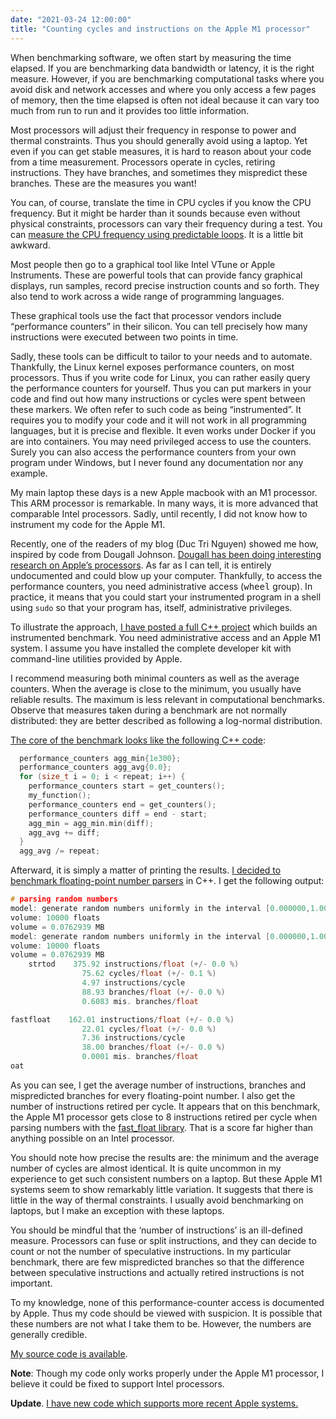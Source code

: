 ```yaml
---
date: "2021-03-24 12:00:00"
title: "Counting cycles and instructions on the Apple M1 processor"
---
```




When benchmarking software, we often start by measuring the time elapsed. If you are benchmarking data bandwidth or latency, it is the right measure. However, if you are benchmarking computational tasks where you avoid  disk and network accesses and where you only access a few pages of memory, then the time elapsed is often not ideal because it can vary too much from run to run and it provides too little information.

Most processors will adjust their frequency in response to power and thermal constraints. Thus you should generally avoid using a laptop. Yet even if you can get stable measures, it is hard to reason about your code from a time measurement. Processors operate in cycles, retiring instructions. They have branches, and sometimes they mispredict these branches. These are the measures you want!

You can, of course, translate the time in CPU cycles if you know the CPU frequency. But it might be harder than it sounds because even without physical constraints, processors can vary their frequency during a test. You can [measure the CPU frequency using predictable loops](/lemire/blog/2019/05/19/measuring-the-system-clock-frequency-using-loops-intel-and-arm/). It is a little bit awkward.

Most people then go to a graphical tool like Intel VTune or Apple Instruments. These are powerful tools that can provide fancy graphical displays, run samples, record precise instruction counts and so forth. They also tend to work across a wide range of programming languages.

These graphical tools use the fact that processor vendors include &ldquo;performance counters&rdquo; in their silicon. You can tell precisely how many instructions were executed between two points in time.

Sadly, these tools can be difficult to tailor to your needs and to automate. Thankfully, the Linux kernel exposes performance counters, on most processors. Thus if you write code for Linux, you can rather easily query the performance counters for yourself. Thus you can put markers in your code and find out how many instructions or cycles were spent between these markers. We often refer to such code as being &ldquo;instrumented&rdquo;. It requires you to modify your code and it will not work in all programming languages, but it is precise and flexible. It even works under Docker if you are into containers. You may need privileged  access to use the counters. Surely you can also access the performance counters from your own program under Windows, but I never found any documentation nor any example.

My main laptop these days is a new Apple macbook with an M1 processor. This ARM processor is remarkable. In many ways, it is more advanced that comparable Intel processors. Sadly, until recently, I did not know how to instrument my code for the Apple M1.

Recently, one of the readers of my blog (Duc Tri Nguyen) showed me how, inspired by code from Dougall Johnson. [Dougall has been doing interesting research on Apple&rsquo;s processors](https://github.com/dougallj/applecpu). As far as I can tell, it is entirely undocumented and could blow up your computer. Thankfully, to access the performance counters, you need administrative access (<tt>wheel</tt> group). In practice, it means that you could start your instrumented program in a shell using <code>sudo</code> so that your program has, itself, administrative privileges.

To illustrate the approach, [I have posted a full C++ project](https://github.com/lemire/Code-used-on-Daniel-Lemire-s-blog/tree/master/2021/03/24) which builds an instrumented benchmark. You need administrative access and an Apple M1 system. I assume you have installed the complete developer kit with command-line utilities provided by Apple.

I recommend measuring both minimal counters as well as the average counters. When the average is close to the minimum, you usually have reliable results. The maximum is less relevant in computational benchmarks. Observe that measures taken during a benchmark are not normally distributed: they are better described as following a log-normal distribution.

[The core of the benchmark looks like the following C++ code](https://github.com/lemire/Code-used-on-Daniel-Lemire-s-blog/tree/master/2021/03/24):
```C
  performance_counters agg_min{1e300};
  performance_counters agg_avg{0.0};
  for (size_t i = 0; i < repeat; i++) {
    performance_counters start = get_counters();
    my_function();
    performance_counters end = get_counters();
    performance_counters diff = end - start;
    agg_min = agg_min.min(diff);
    agg_avg += diff;
  }
  agg_avg /= repeat;
```


Afterward, it is simply a matter of printing the results. [I decided to benchmark floating-point number parsers](/lemire/blog/2021/01/29/number-parsing-at-a-gigabyte-per-second/) in C++. I get the following output:
```C
# parsing random numbers
model: generate random numbers uniformly in the interval [0.000000,1.000000]
volume: 10000 floats
volume = 0.0762939 MB 
model: generate random numbers uniformly in the interval [0.000000,1.000000]
volume: 10000 floats
volume = 0.0762939 MB
    strtod    375.92 instructions/float (+/- 0.0 %)
                75.62 cycles/float (+/- 0.1 %)
                4.97 instructions/cycle
                88.93 branches/float (+/- 0.0 %)
                0.6083 mis. branches/float

fastfloat    162.01 instructions/float (+/- 0.0 %)
                22.01 cycles/float (+/- 0.0 %)
                7.36 instructions/cycle
                38.00 branches/float (+/- 0.0 %)
                0.0001 mis. branches/float
oat 
```


As you can see, I get the average  number of instructions, branches and mispredicted branches for every floating-point number. I also get the number of instructions retired per cycle. It appears that on this benchmark, the Apple M1 processor gets close to 8 instructions retired per cycle when parsing numbers with the [fast_float library](https://github.com/fastfloat/fast_float). That is a score far higher than anything possible on an Intel processor.

You should note how precise the results are: the minimum and the average number of cycles are almost identical. It is quite uncommon in my experience to get such consistent numbers on a laptop. But these Apple M1 systems seem to show remarkably little variation. It suggests that there is little in the way of thermal constraints. I usually avoid benchmarking on laptops, but I make an exception with these laptops.

You should be mindful that the &lsquo;number of instructions&rsquo; is an ill-defined measure. Processors can fuse or split instructions, and they can decide to count or not the number of speculative instructions. In my particular benchmark, there are few mispredicted branches so that the difference between speculative instructions and actually retired instructions is not important.

To my knowledge, none of this performance-counter access is documented by Apple. Thus my code should be viewed with suspicion. It is possible that these numbers are not what I take them to be. However, the numbers are generally credible.

[My source code is available](https://github.com/lemire/Code-used-on-Daniel-Lemire-s-blog/tree/master/2021/03/24).

__Note__: Though my code only works properly under the Apple M1 processor, I believe it could be fixed to support Intel processors.

__Update__. [I have new code which supports more recent Apple systems.](/lemire/blog/2023/03/21/counting-cycles-and-instructions-on-arm-based-apple-systems/)

